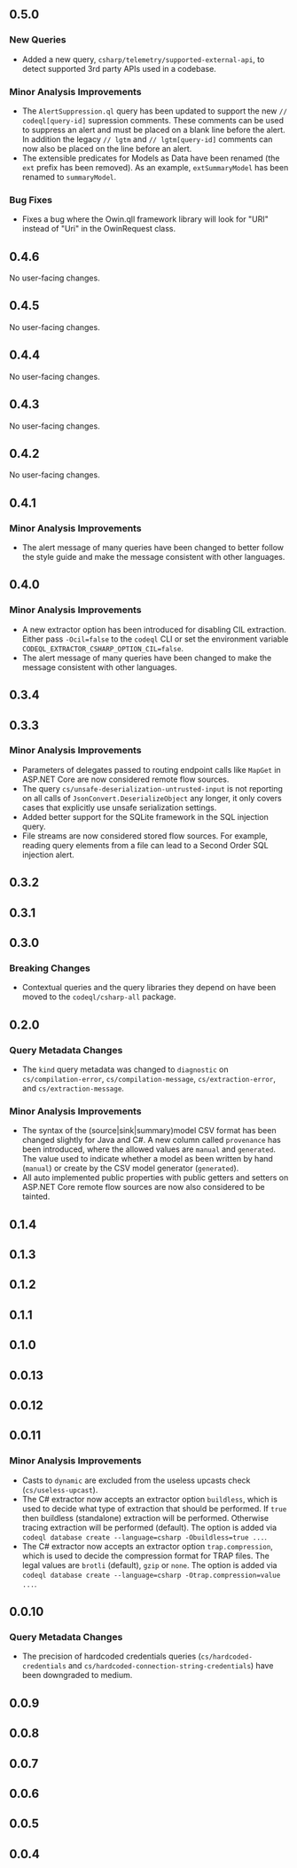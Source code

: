 ## 0.5.0

### New Queries

* Added a new query, `csharp/telemetry/supported-external-api`, to detect supported 3rd party APIs used in a codebase.

### Minor Analysis Improvements

* The `AlertSuppression.ql` query has been updated to support the new `// codeql[query-id]` supression comments. These comments can be used to suppress an alert and must be placed on a blank line before the alert. In addition the legacy `// lgtm` and `// lgtm[query-id]` comments can now also be placed on the line before an alert.
* The extensible predicates for Models as Data have been renamed (the `ext` prefix has been removed). As an example, `extSummaryModel` has been renamed to `summaryModel`.

### Bug Fixes

* Fixes a bug where the Owin.qll framework library will look for "URI" instead of "Uri" in the OwinRequest class.

## 0.4.6

No user-facing changes.

## 0.4.5

No user-facing changes.

## 0.4.4

No user-facing changes.

## 0.4.3

No user-facing changes.

## 0.4.2

No user-facing changes.

## 0.4.1

### Minor Analysis Improvements

* The alert message of many queries have been changed to better follow the style guide and make the message consistent with other languages.

## 0.4.0

### Minor Analysis Improvements

* A new extractor option has been introduced for disabling CIL extraction. Either pass `-Ocil=false` to the `codeql` CLI or set the environment variable `CODEQL_EXTRACTOR_CSHARP_OPTION_CIL=false`.
* The alert message of many queries have been changed to make the message consistent with other languages.

## 0.3.4

## 0.3.3

### Minor Analysis Improvements

* Parameters of delegates passed to routing endpoint calls like `MapGet` in ASP.NET Core are now considered remote flow sources.
* The query `cs/unsafe-deserialization-untrusted-input` is not reporting on all calls of `JsonConvert.DeserializeObject` any longer, it only covers cases that explicitly use unsafe serialization settings.
* Added better support for the SQLite framework in the SQL injection query.
* File streams are now considered stored flow sources. For example, reading query elements from a file can lead to a Second Order SQL injection alert.

## 0.3.2

## 0.3.1

## 0.3.0

### Breaking Changes

* Contextual queries and the query libraries they depend on have been moved to the `codeql/csharp-all` package.

## 0.2.0

### Query Metadata Changes

* The `kind` query metadata was changed to `diagnostic` on `cs/compilation-error`, `cs/compilation-message`, `cs/extraction-error`, and `cs/extraction-message`.

### Minor Analysis Improvements

* The syntax of the (source|sink|summary)model CSV format has been changed slightly for Java and C#. A new column called `provenance` has been introduced, where the allowed values are `manual` and `generated`. The value used to indicate whether a model as been written by hand (`manual`) or create by the CSV model generator (`generated`).
* All auto implemented public properties with public getters and setters on ASP.NET Core remote flow sources are now also considered to be tainted.

## 0.1.4

## 0.1.3

## 0.1.2

## 0.1.1

## 0.1.0

## 0.0.13

## 0.0.12

## 0.0.11

### Minor Analysis Improvements

* Casts to `dynamic` are excluded from the useless upcasts check (`cs/useless-upcast`).
* The C# extractor now accepts an extractor option `buildless`, which is used to decide what type of extraction that should be performed. If `true` then buildless (standalone) extraction will be performed. Otherwise tracing extraction will be performed (default).
The option is added via `codeql database create --language=csharp -Obuildless=true ...`.
* The C# extractor now accepts an extractor option `trap.compression`, which is used to decide the compression format for TRAP files. The legal values are `brotli` (default), `gzip` or `none`.
The option is added via `codeql database create --language=csharp -Otrap.compression=value ...`.

## 0.0.10

### Query Metadata Changes

* The precision of hardcoded credentials queries (`cs/hardcoded-credentials` and
`cs/hardcoded-connection-string-credentials`) have been downgraded to medium.

## 0.0.9

## 0.0.8

## 0.0.7

## 0.0.6

## 0.0.5

## 0.0.4
